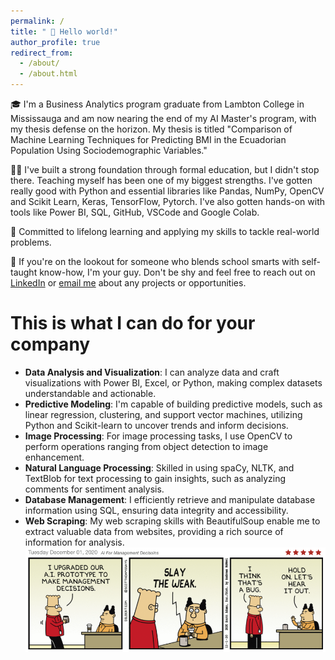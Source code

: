 ```yaml
---
permalink: /
title: " 👋 Hello world!"
author_profile: true
redirect_from: 
  - /about/
  - /about.html
---
```


🎓 I'm a Business Analytics program graduate from Lambton College in Mississauga and am now nearing the end of my AI Master's program, with my thesis defense on the horizon. My thesis is titled "Comparison of Machine Learning Techniques for Predicting BMI in the Ecuadorian Population Using Sociodemographic Variables."

👨‍💻 I've built a strong foundation through formal education, but I didn't stop there. Teaching myself has been one of my biggest strengths. I've gotten really good with Python and essential libraries like Pandas, NumPy, OpenCV and Scikit Learn, Keras, TensorFlow,  Pytorch. I've also gotten hands-on with tools like Power BI, SQL, GitHub, VSCode and Google Colab.

📘 Committed to lifelong learning and applying my skills to tackle real-world problems.

🤝 If you're on the lookout for someone who blends school smarts with self-taught know-how, I'm your guy. Don't be shy and feel free to reach out on [LinkedIn](https://www.linkedin.com/in/vasconezswett/) or [email me](mailto:carvas91@hotmail.com) about any projects or opportunities.

This is what I can do for your company
======
- **Data Analysis and Visualization**: I can analyze data and craft visualizations with Power BI, Excel, or Python, making complex datasets understandable and actionable.
- **Predictive Modeling**: I'm capable of building predictive models, such as linear regression, clustering, and support vector machines, utilizing Python and Scikit-learn to uncover trends and inform decisions.
- **Image Processing**: For image processing tasks, I use OpenCV to perform operations ranging from object detection to image enhancement.
- **Natural Language Processing**: Skilled in using spaCy, NLTK, and TextBlob for text processing to gain insights, such as analyzing comments for sentiment analysis. 
- **Database Management**: I efficiently retrieve and manipulate database information using SQL, ensuring data integrity and accessibility.
- **Web Scraping**: My web scraping skills with BeautifulSoup enable me to extract valuable data from websites, providing a rich source of information for analysis.
![dilbert](images/dilbert.png)